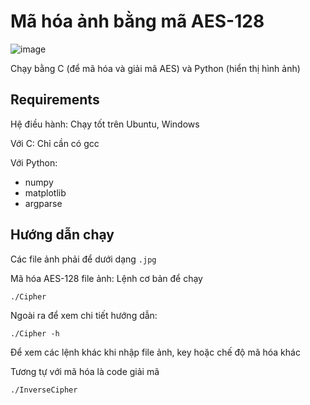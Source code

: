 # Mã hóa ảnh bằng mã AES-128

![image](https://user-images.githubusercontent.com/95759699/210175373-9f5337e1-31e1-4fae-a815-394b2ab64d97.png)

Chạy bằng C (để mã hóa và giải mã AES) và Python (hiển thị hình ảnh)

## Requirements

Hệ điều hành: Chạy tốt trên Ubuntu, Windows

Với C: Chỉ cần có gcc

Với Python:
- numpy
- matplotlib
- argparse

## Hướng dẫn chạy

Các file ảnh phải để dưới dạng `.jpg`

Mã hóa AES-128 file ảnh: Lệnh cơ bản để chạy

```
./Cipher
```
Ngoài ra để xem chi tiết hướng dẫn:
```
./Cipher -h
```
Để xem các lệnh khác khi nhập file ảnh, key hoặc chế độ mã hóa khác

Tương tự với mã hóa là code giải mã
```
./InverseCipher
```
